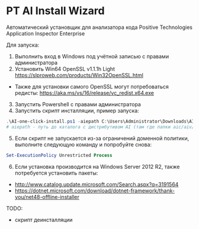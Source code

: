 # PT AI Install Wizard
Автоматический установщик для анализатора кода Positive Technologies Application Inspector Enterprise

Для запуска:
1.	Выполнить вход в Windows под учётной записью с правами администратора
2.	Установить Win64 OpenSSL v1.1.1h Light https://slproweb.com/products/Win32OpenSSL.html
-	Также для установки самого OpenSSL могут потребоваться редисты: https://aka.ms/vs/16/release/vc_redist.x64.exe
3.	Запустить Powershell с правами администратора
4.	Запустить скрипт инсталляции, пример запуска:
```powershell
.\AI-one-click-install.ps1 -aiepath C:\Users\Administrator\Downloads\AIE
# aiepath - путь до каталога с дистрибутивом AI (там где папки aic/aiv/aie)
```
5.	Если скрипт не запускается из-за ограничений доменной политики, выполните следующую команду и попробуйте снова:
```powershell
Set-ExecutionPolicy Unrestricted Process
```
6.	Если установка производится на Windows Server 2012 R2, также потребуется установить пакеты:
-	http://www.catalog.update.microsoft.com/Search.aspx?q=3191564 
-	https://dotnet.microsoft.com/download/dotnet-framework/thank-you/net48-offline-installer 


TODO:
- скрипт деинсталляции
